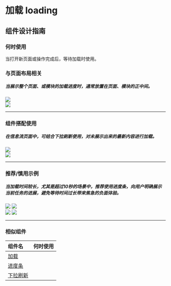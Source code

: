 # 加载 loading

## 组件设计指南

### 何时使用

当打开新页面或操作完成后，等待加载时使用。

### 与页面布局相关

##### 当展示整个页面、或模块的加载进度时，通常放置在页面、模块的正中间。

<div class="legend">
  <div class="item">
    <img src="https://oteam-tdesign-1258344706.cos.ap-guangzhou.myqcloud.com/site/design/mobile-guide/Drawer%201.png" />
  </div>
  
  <div class="item">
    <img src="https://oteam-tdesign-1258344706.cos.ap-guangzhou.myqcloud.com/site/design/mobile-guide/Drawer%201.png" />
  </div>
</div>

<hr />

### 组件搭配使用

##### 在信息流页面中，可结合下拉刷新使用，对未展示出来的最新内容进行加载。

<div class="legend">
  <div class="item">
    <img src="https://oteam-tdesign-1258344706.cos.ap-guangzhou.myqcloud.com/site/design/mobile-guide/Drawer%201.png" />
  </div>
  
  <div class="item">
    <img src="https://oteam-tdesign-1258344706.cos.ap-guangzhou.myqcloud.com/site/design/mobile-guide/Drawer%201.png" />
  </div>
</div>

<hr />

### 推荐/慎用示例

##### 当加载时间较长，尤其是超过10秒的场景中，推荐使用进度条，向用户明确展示当前任务的进展，避免等待时间过长带来焦急的负面体验。

<div class="legend">
  <div class="item">
    <img src="https://oteam-tdesign-1258344706.cos.ap-guangzhou.myqcloud.com/site/design/mobile-guide/Drawer4-1.png" />
    <img class="tag" src="https://oteam-tdesign-1258344706.cos.ap-guangzhou.myqcloud.com/site/doc/good.png" />
  </div>

  <div class="item">
    <img src="https://oteam-tdesign-1258344706.cos.ap-guangzhou.myqcloud.com/site/design/mobile-guide/Drawer4-2.png" />
    <img class="tag" src="https://oteam-tdesign-1258344706.cos.ap-guangzhou.myqcloud.com/site/doc/bad.png" />
  </div>
</div>

<hr />

### 相似组件

| 组件名 | 何时使用                             |
| :----- | :----------------------------------- |
| [加载](./loading) |  |
| [进度条](./progress) |  |
| [下拉刷新](./PullDownRefresh) |  |
